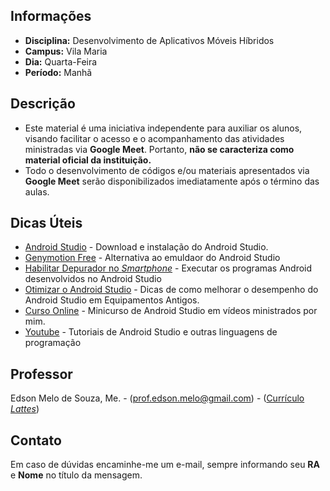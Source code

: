 ## Informações
* **Disciplina:** Desenvolvimento de Aplicativos Móveis Híbridos
* **Campus:** Vila Maria
* **Dia:** Quarta-Feira
* **Período:** Manhã

## Descrição
* Este material é uma iniciativa independente para auxiliar os alunos, visando facilitar o acesso e o acompanhamento das atividades ministradas via **Google Meet**. Portanto, **não se caracteriza como material oficial da instituição.**
* Todo o desenvolvimento de códigos e/ou materiais apresentados via **Google Meet** serão disponibilizados imediatamente após o término das aulas.

## Dicas Úteis
* [Android Studio](https://developer.android.com/studio/install?hl=pt-br) - Download e instalação do Android Studio.
* [Genymotion Free](https://www.genymotion.com/fun-zone/) - Alternativa ao emuldaor do Android Studio
* [Habilitar Depurador no *Smartphone*](https://developer.android.com/training/basics/firstapp/running-app?hl=pt-br) - Executar os programas Android desenvolvidos no Android Studio
* [Otimizar o Android Studio](https://www.thiengo.com.br/android-studio-instalacao-configuracao-e-otimizacao) - Dicas de como melhorar o desempenho do Android Studio em Equipamentos Antigos.
* [Curso Online](https://edsonmsouza.teachable.com/) - Minicurso de Android Studio em vídeos ministrados por mim.
* [Youtube](https://www.youtube.com/edsonmsouza) - Tutoriais de Android Studio e outras linguagens de programação

## Professor
Edson Melo de Souza, Me. - ([prof.edson.melo@gmail.com](mailto:prof.edson.melo@gmail.com)) - ([Currículo *Lattes*](http://lattes.cnpq.br/2641658716558510))

## Contato
Em caso de dúvidas encaminhe-me um e-mail, sempre informando seu **RA** e **Nome** no título da mensagem.
